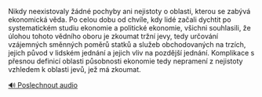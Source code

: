 
Nikdy neexistovaly žádné pochyby ani nejistoty o oblasti, kterou se zabývá ekonomická věda. Po celou dobu od chvíle, kdy lidé začali dychtit po systematickém studiu ekonomie a politické ekonomie, všichni souhlasili, že úlohou tohoto vědního oboru je zkoumat tržní jevy, tedy určování vzájemných směnných poměrů statků a služeb obchodovaných na trzích, jejich původ v lidském jednání a jejich vliv na pozdější jednání. Komplikace s přesnou definicí oblasti působnosti ekonomie tedy nepramení z nejistoty vzhledem k oblasti jevů, jež má zkoumat.

[🔊 Poslechnout audio](/data/7-paragraphs/audio/chapter_47/para_009-Nikdy-neexistovaly-dn-pochyby-ani-nejistoty-o-o.mp3)
